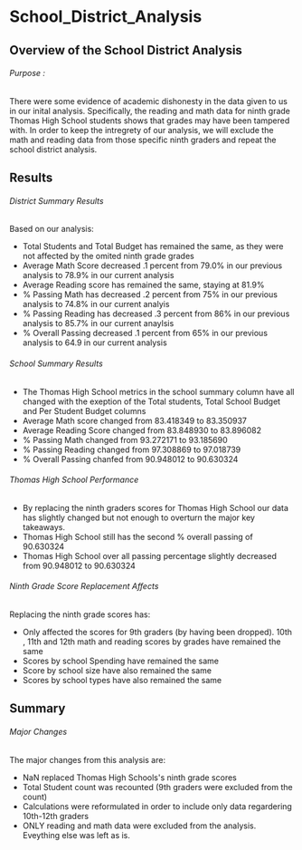 # School_District_Analysis

## Overview of the School District Analysis 
###### Purpose :
There were some evidence of academic dishonesty in the data given to us in our inital analysis. Specifically, the reading and math data for ninth grade Thomas High School students shows that grades may have been tampered with. In order to keep the intregrety of our analysis, we will exclude the math and reading data from those specific ninth graders and repeat the school district analysis. 


## Results 
###### District Summary Results 
Based on our analysis:
- Total Students and Total Budget has remained the same, as they were not affected by the omited ninth grade grades
- Average Math Score decreased .1 percent from 79.0% in our previous analysis to 78.9% in our current analysis 
- Average Reading score has remained the same, staying at 81.9%
- % Passing Math has decreased .2 percent from 75% in our previous analysis to 74.8% in our current analyis 
- % Passing Reading has decreased .3 percent from 86% in our previous analysis to 85.7% in our current anaylsis
- % Overall Passing decreased .1 percent from 65% in our previous analysis to 64.9 in our current analysis

###### School Summary Results
- The Thomas High School metrics in the school summary column have all changed with the exeption of the Total students, Total School Budget and Per Student Budget columns
- Average Math score changed from 83.418349 to 83.350937 
- Average Reading Score changed from 83.848930 to 83.896082
- % Passing Math changed from 93.272171 to 93.185690  
- % Passing Reading changed from 97.308869 to 97.018739  
- % Overall Passing chanfed from 90.948012 to 90.630324 

###### Thomas High School Performance 
- By replacing the ninth graders scores for Thomas High School our data has slightly changed but not enough to overturn the major key takeaways.
- Thomas High School still has the second % overall passing of 90.630324 
- Thomas High School over all passing percentage slightly decreased from 90.948012 to 90.630324

###### Ninth Grade Score Replacement Affects
Replacing the ninth grade scores has:
  - Only affected the scores for 9th graders (by having been dropped). 10th , 11th and 12th math and reading scores by grades have remained the same 
  - Scores by school Spending have remained the same 
  - Score by school size have also remained the same 
  - Scores by school types have also remained the same 

## Summary 
###### Major Changes 
The major changes from this analysis are:
- NaN replaced Thomas High Schools's ninth grade scores
- Total Student count was recounted (9th graders were excluded from the count)
- Calculations were reformulated in order to include only data regardering 10th-12th graders
- ONLY reading and math data were excluded from the analysis. Eveything else was left as is. 
